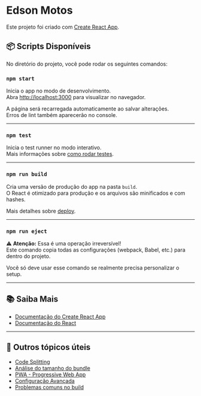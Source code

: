 # Edson Motos

Este projeto foi criado com [Create React App](https://github.com/facebook/create-react-app).

## 📦 Scripts Disponíveis

No diretório do projeto, você pode rodar os seguintes comandos:

### `npm start`
Inicia o app no modo de desenvolvimento.\
Abra [http://localhost:3000](http://localhost:3000) para visualizar no navegador.

A página será recarregada automaticamente ao salvar alterações.\
Erros de lint também aparecerão no console.

---

### `npm test`
Inicia o test runner no modo interativo.\
Mais informações sobre [como rodar testes](https://facebook.github.io/create-react-app/docs/running-tests).

---

### `npm run build`
Cria uma versão de produção do app na pasta `build`.\
O React é otimizado para produção e os arquivos são minificados e com hashes.

Mais detalhes sobre [deploy](https://facebook.github.io/create-react-app/docs/deployment).

---

### `npm run eject`
⚠️ **Atenção:** Essa é uma operação irreversível!\
Este comando copia todas as configurações (webpack, Babel, etc.) para dentro do projeto.

Você só deve usar esse comando se realmente precisa personalizar o setup.

---

## 📚 Saiba Mais

- [Documentação do Create React App](https://facebook.github.io/create-react-app/docs/getting-started)
- [Documentação do React](https://reactjs.org/)

---

## 🔗 Outros tópicos úteis

- [Code Splitting](https://facebook.github.io/create-react-app/docs/code-splitting)
- [Análise do tamanho do bundle](https://facebook.github.io/create-react-app/docs/analyzing-the-bundle-size)
- [PWA - Progressive Web App](https://facebook.github.io/create-react-app/docs/making-a-progressive-web-app)
- [Configuração Avançada](https://facebook.github.io/create-react-app/docs/advanced-configuration)
- [Problemas comuns no build](https://facebook.github.io/create-react-app/docs/troubleshooting#npm-run-build-fails-to-minify)
